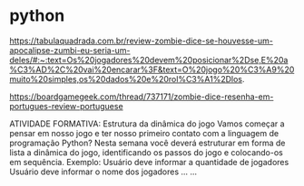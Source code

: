 # python

https://tabulaquadrada.com.br/review-zombie-dice-se-houvesse-um-apocalipse-zumbi-eu-seria-um-deles/#:~:text=Os%20jogadores%20devem%20posicionar%2Dse,E%20a%C3%AD%2C%20vai%20encarar%3F&text=O%20jogo%20%C3%A9%20muito%20simples,os%20dados%20e%20rol%C3%A1%2Dlos.


https://boardgamegeek.com/thread/737171/zombie-dice-resenha-em-portugues-review-portuguese


ATIVIDADE FORMATIVA: Estrutura da dinâmica do jogo
Vamos começar a pensar em nosso jogo e ter nosso primeiro contato com a linguagem de programação Python? Nesta semana você deverá estruturar em forma de lista a dinâmica do jogo, identificando os passos do jogo e colocando-os em sequência. 
Exemplo:
Usuário deve informar a quantidade de jogadores
Usuário deve informar o nome dos jogadores
...
...